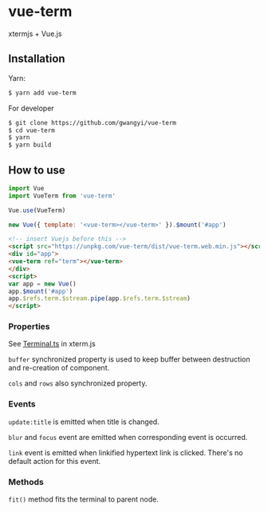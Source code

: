 # vue-term

xtermjs + Vue.js

## Installation

Yarn:

```bash
$ yarn add vue-term
```

For developer

```bash
$ git clone https://github.com/gwangyi/vue-term
$ cd vue-term
$ yarn
$ yarn build
```

## How to use

```javascript
import Vue
import VueTerm from 'vue-term'

Vue.use(VueTerm)

new Vue({ template: '<vue-term></vue-term>' }).$mount('#app')
```

```html
<!-- insert Vuejs before this -->
<script src="https://unpkg.com/vue-term/dist/vue-term.web.min.js"></script>
<div id="app">
<vue-term ref="term"></vue-term>
</div>
<script>
var app = new Vue()
app.$mount('#app')
app.$refs.term.$stream.pipe(app.$refs.term.$stream)
</script>
```

### Properties

See [Terminal.ts][properties] in xterm.js

[properties]: https://github.com/xtermjs/xterm.js/blob/master/src/Terminal.ts#L65

`buffer` synchronized property is used to keep buffer between destruction and re-creation of component.

`cols` and `rows` also synchronized property.

### Events

`update:title` is emitted when title is changed.

`blur` and `focus` event are emitted when corresponding event is occurred.

`link` event is emitted when linkified hypertext link is clicked. There's no default action for this event.

### Methods

`fit()` method fits the terminal to parent node.
